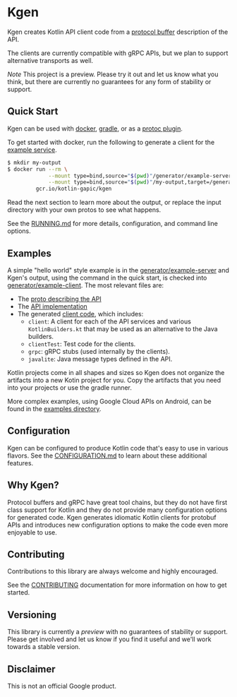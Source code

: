 # Kgen

Kgen creates Kotlin API client code from a [protocol buffer](https://developers.google.com/protocol-buffers/docs/proto3) description of the API. 

The clients are currently compatible with gRPC APIs, but we plan to support alternative transports as well.

*Note* This project is a preview. Please try it out and let us know what you think, but there 
are currently no guarantees for any form of stability or support.

## Quick Start

Kgen can be used with [docker](https://www.docker.com/), [gradle](https://gradle.org/), 
or as a [protoc plugin](https://developers.google.com/protocol-buffers/). 

To get started with docker, run the following to generate a client for the [example service](generator/example-server).

```bash
$ mkdir my-output 
$ docker run --rm \
             --mount type=bind,source="$(pwd)"/generator/example-server/src/main/proto,target=/proto \
             --mount type=bind,source="$(pwd)"/my-output,target=/generated \
         gcr.io/kotlin-gapic/kgen
```

Read the next section to learn more about the output, or replace the input directory with 
your own protos to see what happens.

See the [RUNNING.md](RUNNING.md) for more details, configuration, and command line options.

## Examples

A simple "hello world" style example is in the [generator/example-server](generator/example-server)
and Kgen's output, using the command in the quick start, is checked into [generator/example-client](generator/example-client). The most relevant files are:

  + The [proto describing the API](generator/example-server/src/main/proto/google/example/hello.proto)
  + The [API implementation](generator/example-server/src/main/kotlin/example/ExampleServer.kt) 
  + The generated [client code](generator/example-client), which includes:
    + `client`: A client for each of the API services and various `KotlinBuilders.kt` that may be used as an alternative to the Java builders.
    + `clientTest`: Test code for the clients.
    + `grpc`: gRPC stubs (used internally by the clients).
    + `javalite`: Java message types defined in the API.

Kotlin projects come in all shapes and sizes so Kgen does not organize the artifacts into a new 
Kotin project for you. Copy the artifacts that you need into your projects or use the gradle runner.

More complex examples, using Google Cloud APIs on Android, can be found in the 
[examples directory](examples/README.md).

## Configuration

Kgen can be configured to produce Kotlin code that's easy to use in various flavors. See the
[CONFIGURATION.md](CONFIGURATION.md) to learn about these additional features.

## Why Kgen?

Protocol buffers and gRPC have great tool chains, but they do not have first class support for Kotlin and 
they do not provide many configuration options for generated code. Kgen generates idiomatic Kotlin clients
for protobuf APIs and introduces new configuration options to make the code even more enjoyable to use.

## Contributing

Contributions to this library are always welcome and highly encouraged.

See the [CONTRIBUTING](CONTRIBUTING.md) documentation for more information on how to get started.

## Versioning

This library is currently a *preview* with no guarantees of stability or support. Please get involved and let us know
if you find it useful and we'll work towards a stable version.

## Disclaimer

This is not an official Google product.
